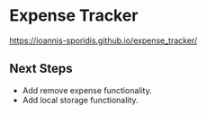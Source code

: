 # Expense Tracker

https://ioannis-sporidis.github.io/expense_tracker/

## Next Steps

- Add remove expense functionality.
- Add local storage functionality.
